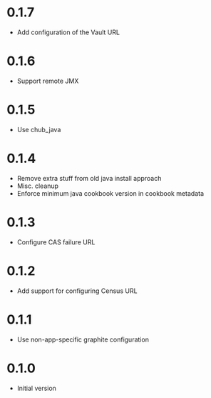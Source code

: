 # 0.1.7
* Add configuration of the Vault URL

# 0.1.6
* Support remote JMX

# 0.1.5
* Use chub_java

# 0.1.4

* Remove extra stuff from old java install approach
* Misc. cleanup
* Enforce minimum java cookbook version in cookbook metadata

# 0.1.3

* Configure CAS failure URL

# 0.1.2

* Add support for configuring Census URL

# 0.1.1

* Use non-app-specific graphite configuration

# 0.1.0

* Initial version
